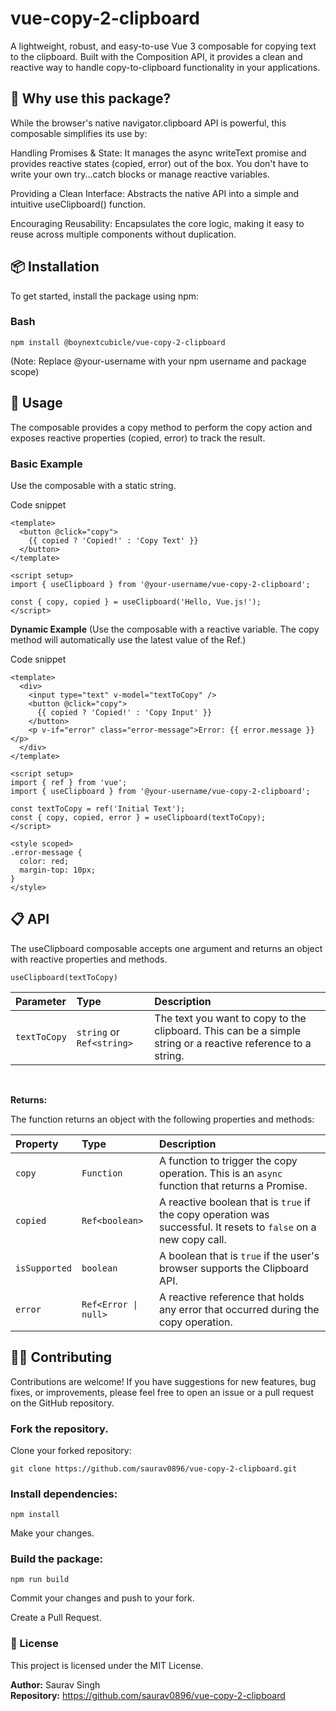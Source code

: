 # vue-copy-2-clipboard
A lightweight, robust, and easy-to-use Vue 3 composable for copying text to the clipboard. Built with the Composition API, it provides a clean and reactive way to handle copy-to-clipboard functionality in your applications.

## 🤔 Why use this package?
  While the browser's native navigator.clipboard API is powerful, this composable simplifies its use by:

  Handling Promises & State: It manages the async writeText promise and provides reactive states (copied, error) out of the box. You don't have to write your own try...catch blocks or manage reactive variables.

  Providing a Clean Interface: Abstracts the native API into a simple and intuitive useClipboard() function.

  Encouraging Reusability: Encapsulates the core logic, making it easy to reuse across multiple components without duplication.

## 📦 Installation
To get started, install the package using npm:

### Bash
```
npm install @boynextcubicle/vue-copy-2-clipboard
```
(Note: Replace @your-username with your npm username and package scope)

## 🚀 Usage
The composable provides a copy method to perform the copy action and exposes reactive properties (copied, error) to track the result.

### Basic Example
Use the composable with a static string.

Code snippet
```
<template>
  <button @click="copy">
    {{ copied ? 'Copied!' : 'Copy Text' }}
  </button>
</template>

<script setup>
import { useClipboard } from '@your-username/vue-copy-2-clipboard';

const { copy, copied } = useClipboard('Hello, Vue.js!');
</script>
```

**Dynamic Example**
(Use the composable with a reactive variable. The copy method will automatically use the latest value of the Ref.)

Code snippet
```
<template>
  <div>
    <input type="text" v-model="textToCopy" />
    <button @click="copy">
      {{ copied ? 'Copied!' : 'Copy Input' }}
    </button>
    <p v-if="error" class="error-message">Error: {{ error.message }}</p>
  </div>
</template>

<script setup>
import { ref } from 'vue';
import { useClipboard } from '@your-username/vue-copy-2-clipboard';

const textToCopy = ref('Initial Text');
const { copy, copied, error } = useClipboard(textToCopy);
</script>

<style scoped>
.error-message {
  color: red;
  margin-top: 10px;
}
</style>
```

## 📋 API
The useClipboard composable accepts one argument and returns an object with reactive properties and methods.

`useClipboard(textToCopy)`

| Parameter | Type | Description |
| :--- | :--- | :--- |
| `textToCopy` | `string` or `Ref<string>` | The text you want to copy to the clipboard. This can be a simple string or a reactive reference to a string. |

<br>

**Returns:**

The function returns an object with the following properties and methods:

| Property | Type | Description |
| :--- | :--- | :--- |
| `copy` | `Function` | A function to trigger the copy operation. This is an `async` function that returns a Promise. |
| `copied` | `Ref<boolean>` | A reactive boolean that is `true` if the copy operation was successful. It resets to `false` on a new copy call. |
| `isSupported` | `boolean` | A boolean that is `true` if the user's browser supports the Clipboard API. |
| `error` | `Ref<Error \| null>` | A reactive reference that holds any error that occurred during the copy operation. |

## 🧑‍💻 Contributing
Contributions are welcome! If you have suggestions for new features, bug fixes, or improvements, please feel free to open an issue or a pull request on the GitHub repository.

### Fork the repository.

Clone your forked repository: 
```
git clone https://github.com/saurav0896/vue-copy-2-clipboard.git
```

### Install dependencies: 
```
npm install
```

Make your changes.

### Build the package:
```
npm run build
```

Commit your changes and push to your fork.

Create a Pull Request.

### 📝 License
This project is licensed under the MIT License.

**Author:** Saurav Singh
<br>
**Repository:** https://github.com/saurav0896/vue-copy-2-clipboard

